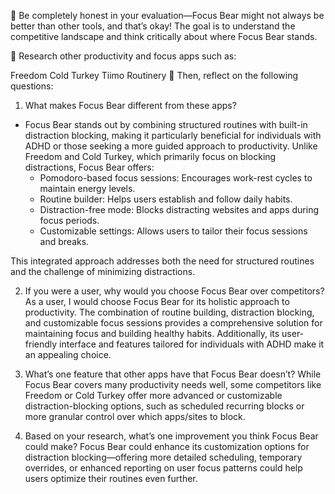 📌 Be completely honest in your evaluation—Focus Bear might not always be better than other tools, and that’s okay! The goal is to understand the competitive landscape and think critically about where Focus Bear stands.

📌 Research other productivity and focus apps such as:

Freedom
Cold Turkey
Tiimo
Routinery
📌 Then, reflect on the following questions:

1. What makes Focus Bear different from these apps?

- Focus Bear stands out by combining structured routines with built-in distraction blocking, making it particularly
  beneficial for individuals with ADHD or those seeking a more guided approach to productivity. Unlike Freedom and Cold Turkey, which primarily focus on blocking distractions, Focus Bear offers:
  - Pomodoro-based focus sessions: Encourages work-rest cycles to maintain energy levels.
  - Routine builder: Helps users establish and follow daily habits.
  - Distraction-free mode: Blocks distracting websites and apps during focus periods.
  - Customizable settings: Allows users to tailor their focus sessions and breaks.

This integrated approach addresses both the need for structured routines and the challenge of minimizing distractions.

2. If you were a user, why would you choose Focus Bear over competitors?
   As a user, I would choose Focus Bear for its holistic approach to productivity. The combination of routine building, distraction blocking, and customizable focus sessions provides a comprehensive solution for maintaining focus and building healthy habits. Additionally, its user-friendly interface and features tailored for individuals with ADHD make it an appealing choice.

3. What’s one feature that other apps have that Focus Bear doesn’t?
   While Focus Bear covers many productivity needs well, some competitors like Freedom or Cold Turkey offer more advanced or customizable distraction-blocking options, such as scheduled recurring blocks or more granular control over which apps/sites to block.

4. Based on your research, what’s one improvement you think Focus Bear could make?
   Focus Bear could enhance its customization options for distraction blocking—offering more detailed scheduling, temporary overrides, or enhanced reporting on user focus patterns could help users optimize their routines even further.

